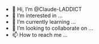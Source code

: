 - 👋 Hi, I’m @Claude-LADDICT
- 👀 I’m interested in ...
- 🌱 I’m currently learning ...
- 💞️ I’m looking to collaborate on ...
- 📫 How to reach me ...

<!---
Claude-LADDICT/Claude-LADDICT is a ✨ special ✨ repository because its `README.md` (this file) appears on your GitHub profile.
You can click the Preview link to take a look at your changes.
--->
